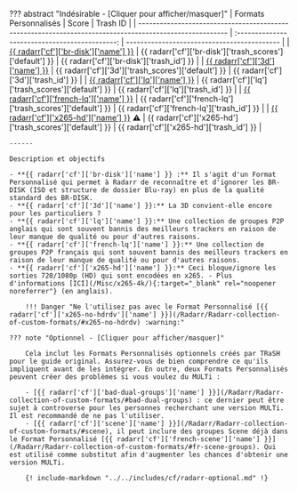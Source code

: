 ??? abstract "Indésirable - [Cliquer pour afficher/masquer]"
    | Formats Personnalisés                                                                                   |                     Score                      | Trash ID                                    |
    | ------------------------------------------------------------------------------------------------------- | :--------------------------------------------: | ------------------------------------------- |
    | [{{ radarr['cf']['br-disk']['name'] }}](/Radarr/Radarr-collection-of-custom-formats/#br-disk)           |  {{ radarr['cf']['br-disk']['trash_scores']['default'] }}  | {{ radarr['cf']['br-disk']['trash_id'] }}   |
    | [{{ radarr['cf']['3d']['name'] }}](/Radarr/Radarr-collection-of-custom-formats/#3d)                     |    {{ radarr['cf']['3d']['trash_scores']['default'] }}     | {{ radarr['cf']['3d']['trash_id'] }}        |
    | [{{ radarr['cf']['lq']['name'] }}](/Radarr/Radarr-collection-of-custom-formats/#lq)                     |    {{ radarr['cf']['lq']['trash_scores']['default'] }}     | {{ radarr['cf']['lq']['trash_id'] }}        |
    | [{{ radarr['cf']['french-lq']['name'] }}](/Radarr/Radarr-collection-of-custom-formats/#fr-lq)           | {{ radarr['cf']['french-lq']['trash_scores']['default'] }} | {{ radarr['cf']['french-lq']['trash_id'] }} |
    | [{{ radarr['cf']['x265-hd']['name'] }}](/Radarr/Radarr-collection-of-custom-formats/#x265-hd) :warning: |  {{ radarr['cf']['x265-hd']['trash_scores']['default'] }}  | {{ radarr['cf']['x265-hd']['trash_id'] }}   |

    ------

    Description et objectifs

    - **{{ radarr['cf']['br-disk']['name'] }} :** Il s'agit d'un Format Personnalisé qui permet à Radarr de reconnaître et d'ignorer les BR-DISK (ISO et structure de dossier Blu-ray) en plus de la qualité standard des BR-DISK.
    - **{{ radarr['cf']['3d']['name'] }}:** La 3D convient-elle encore pour les particuliers ?
    - **{{ radarr['cf']['lq']['name'] }}:** Une collection de groupes P2P anglais qui sont souvent bannis des meilleurs trackers en raison de leur manque de qualité ou pour d'autres raisons.
    - **{{ radarr['cf']['french-lq']['name'] }}:** Une collection de groupes P2P français qui sont souvent bannis des meilleurs trackers en raison de leur manque de qualité ou pour d'autres raisons.
    - **{{ radarr['cf']['x265-hd']['name'] }}:** Ceci bloque/ignore les sorties 720/1080p (HD) qui sont encodées en x265. - Plus d'informations [ICI](/Misc/x265-4k/){:target="_blank" rel="noopener noreferrer"} (en anglais).

        !!! Danger "Ne l'utilisez pas avec le Format Personnalisé [{{ radarr['cf']['x265-no-hdrdv']['name'] }}](/Radarr/Radarr-collection-of-custom-formats/#x265-no-hdrdv) :warning:"

    ??? note "Optionnel - [Cliquer pour afficher/masquer]"

        Cela inclut les Formats Personnalisés optionnels créés par TRaSH pour le guide original. Assurez-vous de bien comprendre ce qu'ils impliquent avant de les intégrer. En outre, deux Formats Personnalisés peuvent créer des problèmes si vous voulez du MULTi :

        - [{{ radarr['cf']['bad-dual-groups']['name'] }}](/Radarr/Radarr-collection-of-custom-formats/#bad-dual-groups) : ce dernier peut être sujet à controverse pour les personnes recherchant une version MULTi. Il est recommandé de ne pas l'utiliser.
        - [{{ radarr['cf']['scene']['name'] }}](/Radarr/Radarr-collection-of-custom-formats/#scene), il peut inclure des groupes Scene déjà dans le Format Personnalisé [{{ radarr['cf']['french-scene']['name'] }}](/Radarr/Radarr-collection-of-custom-formats/#fr-scene-groups). Qui est utilisé comme substitut afin d'augmenter les chances d'obtenir une version MULTi.

        {! include-markdown "../../includes/cf/radarr-optional.md" !}
